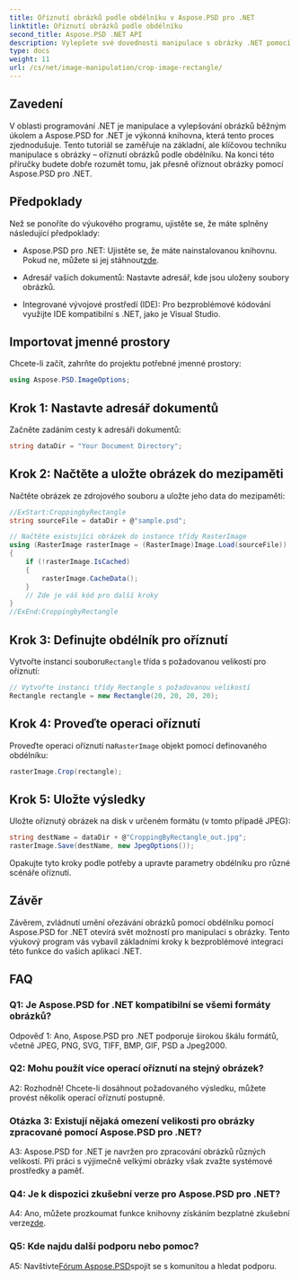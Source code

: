 ```yaml
---
title: Oříznutí obrázků podle obdélníku v Aspose.PSD pro .NET
linktitle: Oříznutí obrázků podle obdélníku
second_title: Aspose.PSD .NET API
description: Vylepšete své dovednosti manipulace s obrázky .NET pomocí Aspose.PSD. Naučte se krok za krokem ořezávání obrázků pomocí obdélníků pro přesnost.
type: docs
weight: 11
url: /cs/net/image-manipulation/crop-image-rectangle/
---
```

## Zavedení

V oblasti programování .NET je manipulace a vylepšování obrázků běžným úkolem a Aspose.PSD for .NET je výkonná knihovna, která tento proces zjednodušuje. Tento tutoriál se zaměřuje na základní, ale klíčovou techniku manipulace s obrázky – oříznutí obrázků podle obdélníku. Na konci této příručky budete dobře rozumět tomu, jak přesně oříznout obrázky pomocí Aspose.PSD pro .NET.

## Předpoklady

Než se ponoříte do výukového programu, ujistěte se, že máte splněny následující předpoklady:

-  Aspose.PSD pro .NET: Ujistěte se, že máte nainstalovanou knihovnu. Pokud ne, můžete si jej stáhnout[zde](https://releases.aspose.com/psd/net/).

- Adresář vašich dokumentů: Nastavte adresář, kde jsou uloženy soubory obrázků.

- Integrované vývojové prostředí (IDE): Pro bezproblémové kódování využijte IDE kompatibilní s .NET, jako je Visual Studio.

## Importovat jmenné prostory

Chcete-li začít, zahrňte do projektu potřebné jmenné prostory:

```csharp
using Aspose.PSD.ImageOptions;
```

## Krok 1: Nastavte adresář dokumentů

Začněte zadáním cesty k adresáři dokumentů:

```csharp
string dataDir = "Your Document Directory";
```

## Krok 2: Načtěte a uložte obrázek do mezipaměti

Načtěte obrázek ze zdrojového souboru a uložte jeho data do mezipaměti:

```csharp
//ExStart:CroppingbyRectangle
string sourceFile = dataDir + @"sample.psd";

// Načtěte existující obrázek do instance třídy RasterImage
using (RasterImage rasterImage = (RasterImage)Image.Load(sourceFile))
{
    if (!rasterImage.IsCached)
    {
        rasterImage.CacheData();
    }
    // Zde je váš kód pro další kroky
}
//ExEnd:CroppingbyRectangle
```

## Krok 3: Definujte obdélník pro oříznutí

 Vytvořte instanci souboru`Rectangle` třída s požadovanou velikostí pro oříznutí:

```csharp
// Vytvořte instanci třídy Rectangle s požadovanou velikostí
Rectangle rectangle = new Rectangle(20, 20, 20, 20);
```

## Krok 4: Proveďte operaci oříznutí

 Proveďte operaci oříznutí na`RasterImage` objekt pomocí definovaného obdélníku:

```csharp
rasterImage.Crop(rectangle);
```

## Krok 5: Uložte výsledky

Uložte oříznutý obrázek na disk v určeném formátu (v tomto případě JPEG):

```csharp
string destName = dataDir + @"CroppingByRectangle_out.jpg";
rasterImage.Save(destName, new JpegOptions());
```

Opakujte tyto kroky podle potřeby a upravte parametry obdélníku pro různé scénáře oříznutí.

## Závěr

Závěrem, zvládnutí umění ořezávání obrázků pomocí obdélníku pomocí Aspose.PSD for .NET otevírá svět možností pro manipulaci s obrázky. Tento výukový program vás vybavil základními kroky k bezproblémové integraci této funkce do vašich aplikací .NET.

## FAQ

### Q1: Je Aspose.PSD for .NET kompatibilní se všemi formáty obrázků?

Odpověď 1: Ano, Aspose.PSD pro .NET podporuje širokou škálu formátů, včetně JPEG, PNG, SVG, TIFF, BMP, GIF, PSD a Jpeg2000.

### Q2: Mohu použít více operací oříznutí na stejný obrázek?

A2: Rozhodně! Chcete-li dosáhnout požadovaného výsledku, můžete provést několik operací oříznutí postupně.

### Otázka 3: Existují nějaká omezení velikosti pro obrázky zpracované pomocí Aspose.PSD pro .NET?

A3: Aspose.PSD for .NET je navržen pro zpracování obrázků různých velikostí. Při práci s výjimečně velkými obrázky však zvažte systémové prostředky a paměť.

### Q4: Je k dispozici zkušební verze pro Aspose.PSD pro .NET?

 A4: Ano, můžete prozkoumat funkce knihovny získáním bezplatné zkušební verze[zde](https://releases.aspose.com/).

### Q5: Kde najdu další podporu nebo pomoc?

 A5: Navštivte[Fórum Aspose.PSD](https://forum.aspose.com/c/psd/34)spojit se s komunitou a hledat podporu.